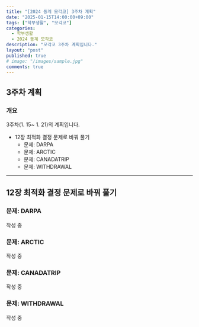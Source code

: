 ```yaml
---
title: "[2024 동계 모각코] 3주차 계획"
date: "2025-01-15T14:00:00+09:00"
tags: ["학부생활", "모각코"]
categories: 
  - 학부생활
  - 2024 동계 모각코
description: "모각코 3주차 계획입니다."
layout: "post"
published: true
# image: "/images/sample.jpg"
comments: true
---
```


## 3주차 계획
### 개요
3주차(1. 15~ 1. 21)의 계획입니다.
- 12장 최적화 결정 문제로 바꿔 풀기
  - 문제: DARPA
  - 문제: ARCTIC
  - 문제: CANADATRIP
  - 문제: WITHDRAWAL

* * *

## 12장 최적화 결정 문제로 바꿔 풀기
### 문제: DARPA
작성 중

### 문제: ARCTIC
작성 중

### 문제: CANADATRIP
작성 중

### 문제: WITHDRAWAL
작성 중